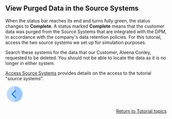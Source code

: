 ## View Purged Data in the Source Systems

When the status bar reaches its end and turns fully green, the status changes to **Complete**. A status marked **Complete** means that the customer data was purged from the Source Systems that are integrated with the DPM, in accordance with the company's data retention policies. For this tutorial, access the two source systems we set up for simulation purposes. 

Search these systems for the data that our Customer, Aleena Conley, requested to be deleted. You should not be able to locate the data as it is no longer in either system.

[Access Source Systems](../00_Setup/00_Access_Source_Systems.md) provides details on the access to the tutorial "source systems".

[![Previous](../images/Previous.png)]( 03_04_Purging_Ensure_Marked_Complete.md)[<p align="right"> Return to Tutorial topics</p>](../README.md#data-subject-requests)
